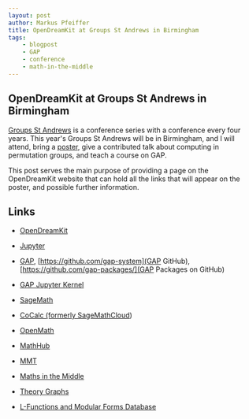 ```yaml
---
layout: post
author: Markus Pfeiffer
title: OpenDreamKit at Groups St Andrews in Birmingham
tags:
    - blogpost
    - GAP
    - conference 
    - math-in-the-middle
---
```


## OpenDreamKit at Groups St Andrews in Birmingham ##

[Groups St Andrews](http://www.groupsstandrews.org/) is a conference series with
a conference every four years. This year's Groups St Andrews will be in
Birmingham, and I will attend, bring
a [poster](public/public/groups-st-andrews-2017.pdf), give a contributed talk
about computing in permutation groups, and teach a course on GAP.

This post serves the main purpose of providing a page on the OpenDreamKit website
that can hold all the links that will appear on the poster, and possible further
information.


## Links ##

 * [OpenDreamKit](http://opendreamkit.org)

 * [Jupyter](https://jupyter.org)

 * [GAP](http://www.gap-system.org), [https://github.com/gap-system](GAP GitHub), [https://github.com/gap-packages/](GAP Packages on GitHub)
 * [GAP Jupyter Kernel](https://github.com/gap-packages/jupyter-kernel-gap)

 * [SageMath](https://sagemath.org)
 * [CoCalc (formerly SageMathCloud](https://cocalc.com))

 * [OpenMath](https://openmath.github.io)
 * [MathHub](https://mathhub.info)
 * [MMT](https://uniformal.github.io)
 * [Maths in the Middle](https://mathhub.info/MitM)
 * [Theory Graphs](https://mathhub.info/mh/mmt/graphs/tgview.html) 

 * [L-Functions and Modular Forms Database](https://lmfdb.org)
